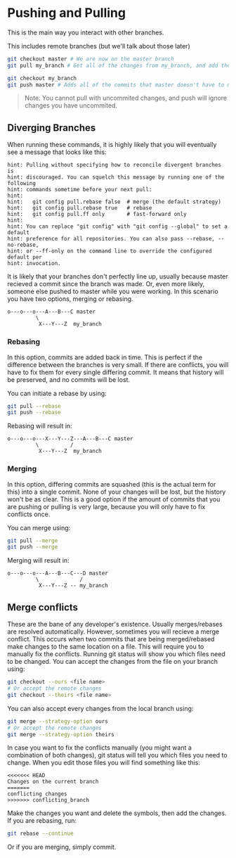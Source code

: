 # Pushing and Pulling
This is the main way you interact with other branches.

This includes remote branches (but we'll talk about those later)

```sh
git checkout master # We are now on the master branch
git pull my_branch # Get all of the changes from my_branch, and add them to master

git checkout my_branch
git push master # Adds all of the commits that master doesn't have to master
```
> Note: You cannot pull with uncommited changes, and push will ignore changes you have uncommited.

## Diverging Branches
When running these commands, it is highly likely that you will eventually see a message that looks like this:
```
hint: Pulling without specifying how to reconcile divergent branches is
hint: discouraged. You can squelch this message by running one of the following
hint: commands sometime before your next pull:
hint: 
hint:   git config pull.rebase false  # merge (the default strategy)
hint:   git config pull.rebase true   # rebase
hint:   git config pull.ff only       # fast-forward only
hint: 
hint: You can replace "git config" with "git config --global" to set a default
hint: preference for all repositories. You can also pass --rebase, --no-rebase,
hint: or --ff-only on the command line to override the configured default per
hint: invocation.
```

It is likely that your branches don't perfectly line up, usually because master recieved a commit since the branch was made. Or, even more likely, someone else pushed to master while you were working. In this scenario you have two options, merging or rebasing.

```
o---o---o---A---B---C master
	     \
		  X---Y---Z  my_branch
```

### Rebasing
In this option, commits are added back in time. This is perfect if the difference between the branches is very small. If there are conflicts, you will have to fix them for every single differing commit. It means that history will be preserved, and no commits will be lost.

You can initiate a rebase by using:
```sh
git pull --rebase
git push --rebase
```

Rebasing will result in:
```
o---o---o---X---Y---Z---A---B---C master
	     \          /
          X---Y---Z  my_branch
```

### Merging
In this option, differing commits are squashed (this is the actual term for this) into a single commit. None of your changes will be lost, but the history won't be as clear. This is a good option if the amount of commits that you are pushing or pulling is very large, because you will only have to fix conflicts once.

You can merge using:
```sh
git pull --merge
git push --merge
```
Merging will result in:
```
o---o---o---A---B---C---D master
	     \             /
		  X---Y---Z -- my_branch
```

## Merge conflicts
These are the bane of any developer's existence. Usually merges/rebases are resolved automatically. However, sometimes you will recieve a merge conflict. This occurs when two commits that are being merged/rebased make changes to the same location on a file. This will require you to manually fix the conflicts. Running git status will show you which files need to be changed. You can accept the changes from the file on your branch using:
```sh
git checkout --ours <file name>
# Or accept the remote changes
git checkout --theirs <file name>
```

You can also accept every changes from the local branch using:
```sh
git merge --strategy-option ours
# Or accept the remote changes
git merge --strategy-option theirs
```
In case you want to fix the conflicts manually (you might want a combination of both changes), git status will tell you which files you need to change. When you edit those files you will find something like this:
```
<<<<<<< HEAD
Changes on the current branch
======= 
conflicting changes
>>>>>>> conflicting_branch
```
Make the changes you want and delete the symbols, then add the changes.
If you are rebasing, run:
```sh
git rebase --continue
```
Or if you are merging, simply commit.